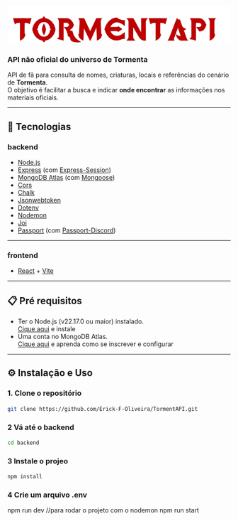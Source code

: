 ![TormentAPI](./tormentApi.png)

### API não oficial do universo de Tormenta 

API de fã para consulta de nomes, criaturas, locais e referências do cenário de **Tormenta**.  
O objetivo é facilitar a busca e indicar **onde encontrar** as informações nos materiais oficiais.

---

## 🚀 Tecnologias  

### backend
- [Node.js](https://nodejs.org/)
- [Express](https://expressjs.com/) (com [Express-Session](https://github.com/expressjs/session))
- [MongoDB Atlas](https://www.mongodb.com/products/platform/atlas-database) (com [Mongoose](https://mongoosejs.com/))
- [Cors](https://github.com/expressjs/cors?tab=readme-ov-file)
- [Chalk](https://github.com/chalk/chalk)
- [Jsonwebtoken](https://www.jwt.io/)
- [Dotenv](https://github.com/motdotla/dotenv)
- [Nodemon](https://nodemon.io/)
- [Joi](https://joi.dev/)
- [Passport](https://www.passportjs.org/) (com [Passport-Discord](https://www.passportjs.org/packages/passport-discord/))
   
---  
### frontend
- [React](https://react.dev/learn) + [Vite](https://vite.dev/guide/)
---
## 📋 Pré requisitos
- Ter o Node.js (v22.17.0 ou maior) instalado.  
[Cique aqui](https://nodejs.org/pt/download) e instale
- Uma conta no MongoDB Atlas.  
[Cique aqui](../TormentAPI/public/config.mongoDB/README.md) e aprenda como se inscrever e configurar
---
## ⚙️ Instalação e Uso

### 1. Clone o repositório
```bash
git clone https://github.com/Erick-F-Oliveira/TormentAPI.git
```
### 2 Vá até o backend
```bash
cd backend
```
### 3 Instale o projeo
```javascript
npm install
```
### 4 Crie um arquivo .env

npm run dev //para rodar o projeto com o nodemon
npm run start

